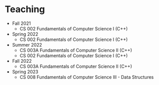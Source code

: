 # Teaching

- Fall 2021
  - CS 002 Fundamentals of Computer Science I (C++)
- Spring 2022
  - CS 002 Fundamentals of Computer Science I (C++)
- Summer 2022
  - CS 003A Fundamentals of Computer Science II (C++)
  - CS 002 Fundamentals of Computer Science I (C++)
- Fall 2022
  - CS 003A Fundamentals of Computer Science II (C++)
- Spring 2023
  - CS 008 Fundamentals of Computer Science III - Data Structures
